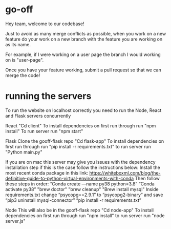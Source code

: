 # go-off

Hey team, welcome to our codebase!

Just to avoid as many merge conflicts as possible, when you work on a new feature
do your work on a new branch with the feature you are working on as its name.

For example, if I were working on a user page the branch I would working on is "user-page".

Once you have your feature working, submit a pull request so that we can merge the code!

# running the servers
To run the website on localhost correctly you need to run the Node, React and Flask servers concurrently

React
"Cd client"
To install dependencies on first run through run "npm install"
To run server run "npm start"

Flask
Clone the gooff-flask repo
"Cd flask-app"
To install dependencies on first run through run "pip install -r requirements.txt"
to run server run "Python main.py"

If you are on mac this server may give you issues with the dependency installation step if this is the case follow the instructions below:
Install the most recent conda package in this link: https://whiteboxml.com/blog/the-definitive-guide-to-python-virtual-environments-with-conda
Then follow these steps in order:
“Conda create —name py38 python=3.8”
“Conda activate py38”
"brew doctor"
"brew cleanup"
"Brew install mysql"
Inside requirements.txt change “psycopg==2.9.1” to “psycopg2-binary” and save
“pip3 uninstall mysql-connector”
“pip install -r requirements.txt”

Node
This will also be in the gooff-flask repo
"Cd node-app"
To install dependencies on first run through run "npm install"
to run server run "node server.js"
